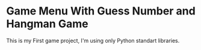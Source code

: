 # Game Menu With Guess Number and Hangman Game
This is my First game project, I'm using only Python standart libraries. 
